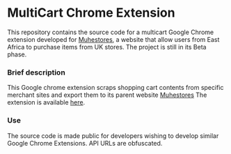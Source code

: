 # MultiCart Chrome Extension

This repository contains the source code for a multicart Google Chrome extension developed for [Muhestores](https://muhestores.com/), a website that allow
users from East Africa to purchase items from UK stores. The project is still in its Beta phase.

### Brief description

This Google chrome extension scraps shopping cart contents from specific merchant sites and export them to its parent website [Muhestores](https://muhestores.com/)
The extension is available [here](https://chromewebstore.google.com/detail/muhestores-extension/momiompimlcddhlflnbfpeobccondaek).


### Use

The source code is made public for developers wishing to develop similar Google Chrome Extensions. API URLs are obfuscated. 
